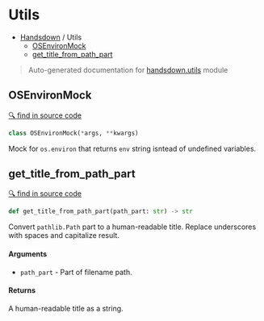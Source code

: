# Utils

- [Handsdown](./README.md) / Utils
  - [OSEnvironMock](#osenvironmock)
  - [get_title_from_path_part](#get_title_from_path_part)

> Auto-generated documentation for [handsdown.utils](../handsdown/utils.py) module

## OSEnvironMock

[🔍 find in source code](../handsdown/utils.py#L5)

```python
class OSEnvironMock(*args, **kwargs)
```

Mock for `os.environ` that returns `env` string isntead of undefined variables.

## get_title_from_path_part

[🔍 find in source code](../handsdown/utils.py#L14)

```python
def get_title_from_path_part(path_part: str) -> str
```

Convert `pathlib.Path` part to a human-readable title.
Replace underscores with spaces and capitalize result.

#### Arguments

- `path_part` - Part of filename path.

#### Returns

A human-readable title as a string.
